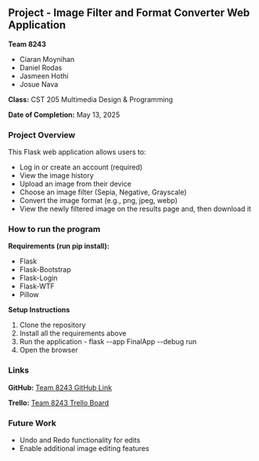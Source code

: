 ## Project - Image Filter and Format Converter Web Application

**Team 8243**
- Ciaran Moynihan
- Daniel Rodas
- Jasmeen Hothi
- Josue Nava

**Class:** CST 205 Multimedia Design & Programming

**Date of Completion:** May 13, 2025

### Project Overview
This Flask web application allows users to:
- Log in or create an account (required)
- View the image history
- Upload an image from their device
- Choose an image filter (Sepia, Negative, Grayscale)
- Convert the image format (e.g., png, jpeg, webp)
- View the newly filtered image on the results page and, then download it

### How to run the program

**Requirements (run pip install):**
- Flask
- Flask-Bootstrap
- Flask-Login
- Flask-WTF
- Pillow

**Setup Instructions**
1. Clone the repository
2. Install all the requirements above
3. Run the application -  flask --app FinalApp --debug run
4. Open the browser

### Links
**GitHub:** [Team 8243 GitHub Link](https://github.com/TunedTuna/CST205_Final/tree/main)

**Trello:** [Team 8243 Trello Board](https://trello.com/invite/b/67fd89a93b774dd96089a407/ATTI217d27352430a46c72e71dd4d406fa8aC33350F6/cst-205-group-8243)

### Future Work
- Undo and Redo functionality for edits
- Enable additional image editing features

